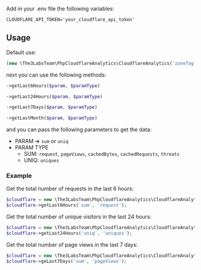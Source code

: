
Add in your .env file the following variables:

```dotenv
CLOUDFLARE_API_TOKEN='your_cloudflare_api_token'
```

## Usage

Default use:

```php
(new \The3LabsTeam\PhpCloudflareAnalytics\CloudflareAnalytics('zoneTag'))
```
next you can use the following methods:

```php
->getLast6Hours($param, $paramType)

->getLast24Hours($param, $paramType)

->getLast7Days($param, $paramType)

->getLastMonth($param, $paramType)
```

and you can pass the following parameters to get the data:

- PARAM => `sum` or `uniq`
- PARAM TYPE
    - SUM: `request`, `pageViews`, `cachedBytes`, `cachedRequests`, `threats`
    - UNIQ: `uniques`

### Example

Get the total number of requests in the last 6 hours:

```php
$cloudflare = new \The3LabsTeam\PhpCloudflareAnalytics\CloudflareAnalytics('29djm3nr...');
$cloudflare->getLast6Hours('sum', 'request');
```

Get the total number of unique visitors in the last 24 hours:

```php
$cloudflare = new \The3LabsTeam\PhpCloudflareAnalytics\CloudflareAnalytics('29djm3nr...');
$cloudflare->getLast24Hours('uniq', 'uniques');
```

Get the total number of page views in the last 7 days:

```php
$cloudflare = new \The3LabsTeam\PhpCloudflareAnalytics\CloudflareAnalytics('29djm3nr...');
$cloudflare->geLast7Days('sum', 'pageViews');
```



